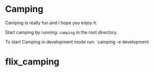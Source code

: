 # Camping
Camping is really fun and I hope you enjoy it.

Start camping by running: `camping` in the root directory.

To start Camping in development mode run: `camping -e development

# flix_camping
